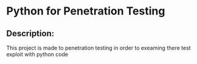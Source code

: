 # Python for Penetration Testing
## Description:
  This project is made to penetration testing in order to exeaming there test exploit with python code 
  
